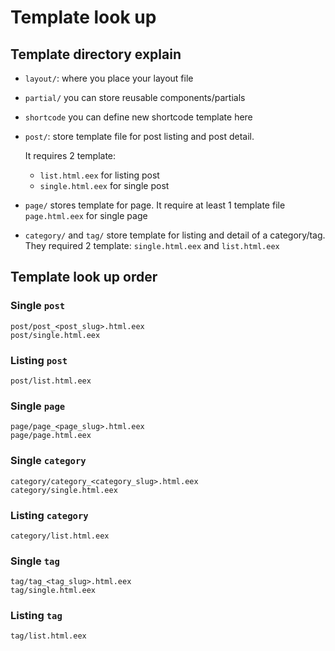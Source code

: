 # Template look up



## Template directory explain

- `layout/`: where you place your layout file

- `partial/` you can store reusable components/partials 

- `shortcode` you can define new shortcode template here

- `post/`: store template file for post listing and post detail.

  It requires 2 template:

  - `list.html.eex` for listing post
  - `single.html.eex` for single post

- `page/` stores template for page. It require at least 1 template file `page.html.eex` for single page

- `category/` and `tag/` store template for listing and detail of a category/tag. They required 2 template: `single.html.eex` and `list.html.eex`



## Template look up order

### Single `post`

```
post/post_<post_slug>.html.eex
post/single.html.eex
```

### Listing `post`

```
post/list.html.eex
```

### Single `page`

```
page/page_<page_slug>.html.eex
page/page.html.eex
```

### Single `category`

```
category/category_<category_slug>.html.eex
category/single.html.eex
```

### Listing `category`

```
category/list.html.eex
```

### Single `tag`

```
tag/tag_<tag_slug>.html.eex
tag/single.html.eex
```

### Listing `tag`

```
tag/list.html.eex
```

